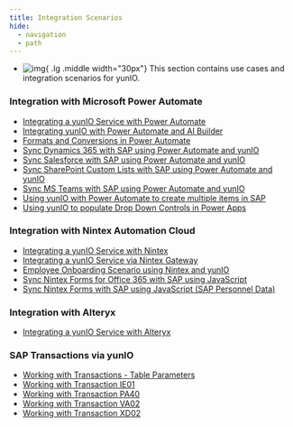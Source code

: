 ```yaml
---
title: Integration Scenarios
hide:
  - navigation
  - path
---
```


<div class="grid cards" markdown>

-   ![img](site:assets/images/logos/theo-thumbs.png){ .lg .middle width="30px"} This section contains use cases and integration scenarios for yunIO.

</div>

### Integration with Microsoft Power Automate

<div class="mdx-columns" markdown>

- [Integrating a yunIO Service with Power Automate](integrating-a-yunio-service-with-power-automate.md)
- [Integrating yunIO with Power Automate and AI Builder](integration-scenario-with-yunio-and-the-ai-builder.md)
- [Formats and Conversions in Power Automate](conversion-in-power-automate.md)
- [Sync Dynamics 365 with SAP using Power Automate and yunIO](dynamics-with-yunIO.md)
- [Sync Salesforce with SAP using Power Automate and yunIO](salesforce-power-automate-scenario.md)
- [Sync SharePoint Custom Lists with SAP using Power Automate and yunIO](sharepoint-purchase-requisition-with-yunIO.md)
- [Sync MS Teams with SAP using Power Automate and yunIO](teams-sick-leave-with-yunIO.md)
- [Using yunIO with Power Automate to create multiple items in SAP](yunio-power-automate-with-create-multiple-items.md)
- [Using yunIO to populate Drop Down Controls in Power Apps](populating-drop-down-controls-in-power-apps.md)

</div>

### Integration with Nintex Automation Cloud

<div class="mdx-columns" markdown>

- [Integrating a yunIO Service with Nintex](integrating-a-yunio-service-with-nintex.md)
- [Integrating a yunIO Service via Nintex Gateway](integrating-yunio-via-nintex-gateway.md)
- [Employee Onboarding Scenario using Nintex and yunIO](personell-actions-with-nintex-and-yunio.md)
- [Sync Nintex Forms for Office 365 with SAP using JavaScript](sync-nintex-forms-for-office365.md)
- [Sync Nintex Forms with SAP using JavaScript (SAP Personnel Data)](sync-nintex-forms-for-personnel-actions-in-office365.md)

</div>

### Integration with Alteryx

<div class="mdx-columns" markdown>

- [Integrating a yunIO Service with Alteryx](integrating-a-yunio-service-with-alteryx.md)

</div>

### SAP Transactions via yunIO

<div class="mdx-columns" markdown>

- [Working with Transactions - Table Parameters](transaction-table-parameters.md)
- [Working with Transaction IE01](transaction-ie01.md)
- [Working with Transaction PA40](transaction-pa40.md)
- [Working with Transaction VA02](transaction-va02.md)
- [Working with Transaction XD02](transaction-xd02.md)

</div>